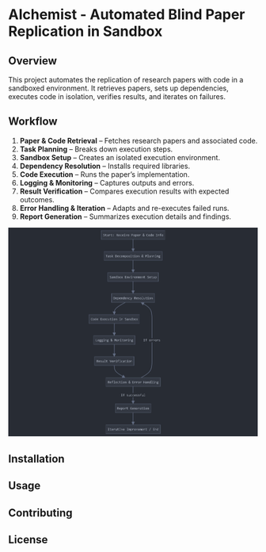 # **AIchemist - Automated Blind Paper Replication in Sandbox** 

## **Overview**  
This project automates the replication of research papers with code in a sandboxed environment. It retrieves papers, sets up dependencies, executes code in isolation, verifies results, and iterates on failures.  

## **Workflow**  
1. **Paper & Code Retrieval** – Fetches research papers and associated code.  
2. **Task Planning** – Breaks down execution steps.  
3. **Sandbox Setup** – Creates an isolated execution environment.  
4. **Dependency Resolution** – Installs required libraries.  
5. **Code Execution** – Runs the paper’s implementation.  
6. **Logging & Monitoring** – Captures outputs and errors.  
7. **Result Verification** – Compares execution results with expected outcomes.  
8. **Error Handling & Iteration** – Adapts and re-executes failed runs.  
9. **Report Generation** – Summarizes execution details and findings.  

![Workflow Diagram](images/Workflow%20Diagram%20-%200.0.1.png)

## **Installation**  

## **Usage** 

## **Contributing**  

## **License**  